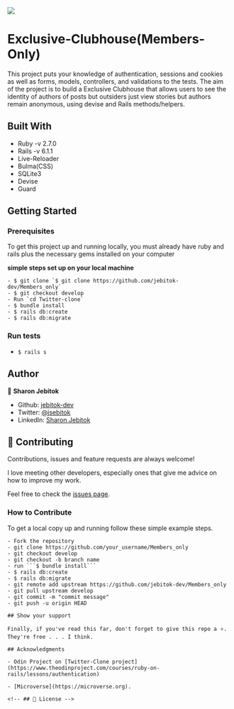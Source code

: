 ![](https://img.shields.io/badge/Microverse-blueviolet)

# Exclusive-Clubhouse(Members-Only)

This project puts your knowledge of authentication, sessions and cookies as well as forms, models, controllers, and validations to the tests. The aim of the project is to build a Exclusive Clubhouse that allows users to see the identity of authors of posts but outsiders just view stories but authors remain anonymous, using devise and Rails methods/helpers.

## Built With

- Ruby -v 2.7.0
- Rails -v 6.1.1
- Live-Reloader
- Bulma(CSS)
- SQLite3
- Devise
- Guard

## Getting Started

### Prerequisites

To get this project up and running locally, you must already have ruby and rails plus the necessary gems installed on your computer

**simple steps set up on your local machine**

```
- $ git clone `$ git clone https://github.com/jebitok-dev/Members_only`
- $ git checkout develop
- Run `cd Twitter-clone`
- $ bundle install
- $ rails db:create
- $ rails db:migrate
```

### Run tests

- `$ rails s `
<!-- - http://localhost:3000/user/sign_up: user can sign_up by entering their name, username, email, password, confirm password and submit the sign_up form.
- User can edit tweet -->

## Author

👤 **Sharon Jebitok**

- Github: [jebitok-dev](https://github.com/jebitok-dev)
- Twitter: [@jsebitok](https://twitter.com/jsebitok)
- LinkedIn: [Sharon Jebitok](https://www.linkedin.com/in/sharon-jebitok/)

## 🤝 Contributing

Contributions, issues and feature requests are always welcome!

I love meeting other developers, especially ones that give me advice on how to improve my work.

Feel free to check the [issues page](https://github.com/jebitok-dev/Members_only/issues).

### How to Contribute

To get a local copy up and running follow these simple example steps.

````
- Fork the repository
- git clone https://github.com/your_username/Members_only
- git checkout develop
- git checkout -b branch name
- run ```$ bundle install```
- $ rails db:create
- $ rails db:migrate
- git remote add upstream https://github.com/jebitok-dev/Members_only
- git pull upstream develop
- git commit -m "commit message"
- git push -u origin HEAD

## Show your support

Finally, if you've read this far, don't forget to give this repo a ⭐️. They're free . . . I think.

## Acknowledgments

- Odin Project on [Twitter-Clone project](https://www.theodinproject.com/courses/ruby-on-rails/lessons/authentication)

- [Microverse](https://microverse.org).

<!-- ## 📝 License -->
````
